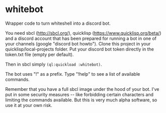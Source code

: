 # whitebot
Wrapper code to turn whiteshell into a discord bot.

You need sbcl (http://sbcl.org/), quicklisp (https://www.quicklisp.org/beta/) and a discord account that has been prepared for running a bot in one of your channels (google "discord bot howto"). Clone this project in your quicklisp/local-projects folder. Put your discord bot token directly in the token.txt file (empty per default). 

Then in sbcl simply `(ql:quickload :whitebot)`.

The bot uses "!" as a prefix. Type "!help" to see a list of available commands.

Remember that you have a full sbcl image under the hood of your bot. I've put in some security measures -- like forbidding certain characters and limiting the commands available. But this is very much alpha software, so use it at your own risk.

